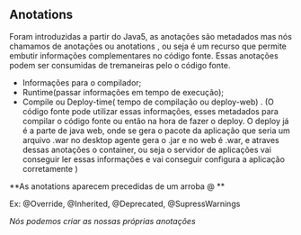 ## Anotations 

Foram introduzidas a partir do Java5, as anotações são metadados mas nós chamamos de anotações ou
anotations , ou seja é um recurso que permite embutir informações complementares no código fonte.
Essas anotações podem ser consumidas de tremaneiras pelo o código fonte.
- Informações para o compilador;
- Runtime(passar informações em tempo de execução);
- Compile ou Deploy-time( tempo de compilação ou deploy-web) . (O código fonte pode utilizar essas informações, esses metadados para compilar o código fonte ou então  na hora de fazer o deploy. O deploy já é a parte de java web, onde se gera o pacote da aplicação que seria um arquivo .war no desktop agente gera o .jar e no web é .war, e atraves dessas anotações o container, ou seja o servidor de aplicações vai conseguir ler essas informações e vai conseguir configura a aplicação corretamente  )

**As anotations aparecem precedidas de um arroba @ **

Ex: @Override, @Inherited, @Deprecated, @SupressWarnings

*Nós podemos criar as nossas próprias anotações*